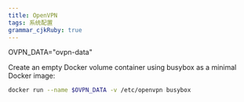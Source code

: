 ```yaml
---
title: OpenVPN
tags: 系统配置
grammar_cjkRuby: true
---
```



OVPN_DATA="ovpn-data"

Create an empty Docker volume container using busybox as a minimal Docker image:

```sh
docker run --name $OVPN_DATA -v /etc/openvpn busybox
```